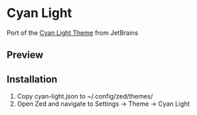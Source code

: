 # Cyan Light
Port of the [Cyan Light Theme](https://plugins.jetbrains.com/plugin/12102-cyan-light-theme) from JetBrains
## Preview

## Installation
1. Copy cyan-light.json to ~/.config/zed/themes/
2. Open Zed and navigate to Settings -> Theme -> Cyan Light